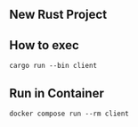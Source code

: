New Rust Project
---

## How to exec

```
cargo run --bin client
```

## Run in Container

```
docker compose run --rm client
```
